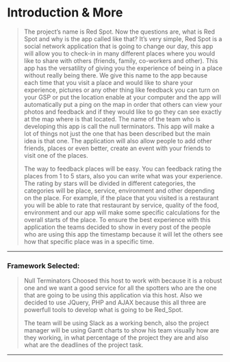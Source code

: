 Introduction & More
===================
>
>
>	The project’s name is Red Spot. Now the questions are, what is Red Spot and why is the app called like that? It’s very simple, Red Spot is a social network application that is going to change our day, this app will allow you to check-in in many different places where you would like to share with others (friends, family, co-workers and other). This app has the versatility of giving you the experience of being in a place without really being there. We give this name to the app because each time that you visit a place and would like to share your experience, pictures or any other thing like feedback you can turn on your GSP or put the location enable at your computer and the app will automatically put a ping on the map in order that others can view your photos and feedback and if they would like to go they can see exactly at the map where is that located. The name of the team who is developing this app is call the null terminators. This app will make a lot of things not just the one that has been described but the main idea is that one. The application will also allow people to add other friends, places or even better, create an event with your friends to visit one of the places.
> 
>	The way to feedback places will be easy. You can feedback rating the places from 1 to 5 stars, also you can write what was your experience. The rating by stars will be divided in different categories, the categories will be place, service, environment and other depending on the place. For example, if the place that you visited is a restaurant you will be able to rate that restaurant by service, quality of the food, environment and our app will make some specific calculations for the overall starts of the place. To ensure the best experience with this application the teams decided to show in every post of the people who are using this app the timestamp because it will let the others see how that specific place was in a specific time. 
>
----------------------------------------------------------------------------------------------------
### Framework Selected:
>	Null Terminators Choosed this host to work with because it is a robust one and we want a good service for all the spotters who are the one that are going to be using this application via this host. Also we decided to use JQuery, PHP and AJAX because this all three are powerfull tools to develop what is going to be Red_Spot.
>
>The team will be using Slack as a working bench, also the project manager will be using Gantt charts to show his team visually how are they working, in what percentage of the project they are and also what are the deadlines of the project task.

----------------------------------------------------------------------------------------------------

